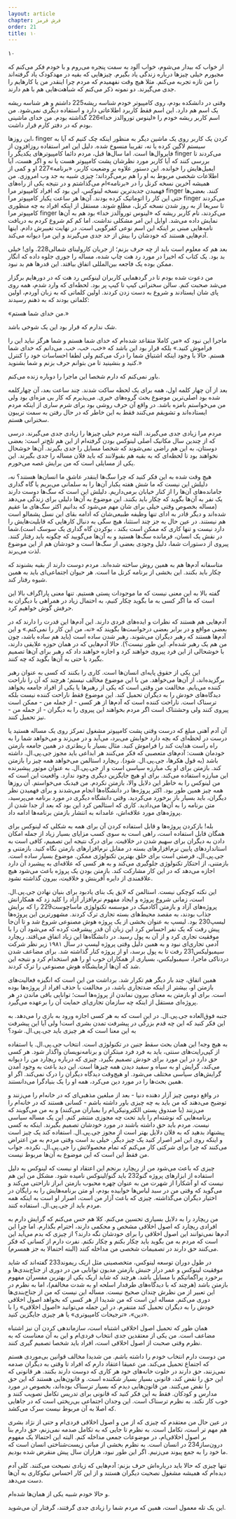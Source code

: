 ```yaml
---
layout: article
chapter: فرش قرمز
order: 21
title: ۱۰
---
```




۱۰



از خواب که بیدار می‌شوم، خواب آلود به سمت پنجره می‌روم و با خودم فکر می‌کنم که مجبورم خیلی چیزها درباره زندگی یاد بگیرم. چیزهایی که بقیه در مهدکودک یاد گرفته‌اند را من تازه تجربه می‌کنم. مثلا هیچ وقت نفهمیدم که مردم چرا اینقدر من یا کارهایم را جدی می‌گیرند. دو نمونه ذکر می‌کنم که شباهت‌هایی هم با هم دارند.

وقتی در دانشکده بودم، روی کامپیوتر خودم شناسه ریشه225 داشتم و هر شناسه ریشه یک اسم هم دارد. این اسم فقط کاربرد اطلاعاتی دارد و استفاده دیگری نمی‌شود. من اسم کاربر ریشه خودم را «لینوس توروالدز خدا»226 گذاشته بودم. من خدای ماشینی بودم که در دفتر کارم قرار داشت. 

این روزها، finger کردن یک کاربر روی یک ماشین دیگر به منظور اینکه چک کنیم که آیا به سیستم لاگین کرده یا نه، تقریبا منسوخ شده. دلیل این امر استفاده روزافزون از فایروال‌ها است. اما سال‌ها قبل، مردم دائما کامپیوترهای یکدیگر را finger می‌کردند تا بررسی کنند که آیا کاربر مورد نظرشان پشت کامپیوتر هست یا نه و اگر هست، آیا ایمیل‌هایش را خوانده. این دستور علاوه بر وضعیت کاربر، «برنامه»227 او و کمی از اطلاعات شخصی مربوط به او را هم برمی‌گرداند؛ چیزی شبیه به جد وب امروزی. من همیشه آخرین نسخه کرنل را در «برنامه»ام می‌گذاشتم و در نتیجه یکی از راه‌های فهمیدن جدیدترین نسخه لینوکس، این بود که افراد کامپیوتر مرا finger کنند. بعضی‌ها حتی این کار را اتوماتیک کرده بودند. آن‌ها هر ساعت یکبار کامپیوتر مرا finger می‌کردند تا سریعا از به روز شدن نسخه کرنل، مطلع شوند. مستقل از اینکه افراد به چه منظوری کامپیوتر مرا finger می‌کردند، نام کاربر ریشه که «لینوس توروالدز خدا» بود هم به آن‌ها نمایش داده می‌شد. اوایل این امر مشکلی نداشت. اما کم کم شروع کردم به دریافت نامه‌هایی مبنی بر اینکه این اسم نوعی کفرگویی است. در نهایت تغییرش دادم. اینها آدم‌هایی هستند که خودشان را بیش از حد جدی می‌گیرند و این مرا دیوانه می‌کند. 

بعد هم که معلوم است باید از چه حرف بزنم؛ از جریان کارولینای شمالی228. وای! خیلی بد بود. یک کتاب که اخیرا در مورد رد هت چاپ شده، مساله را جوری جلوه داده که انگار ممکن بوده یک فاجعه بین‌المللی اتفاق بیافتد. این قدرها هم بد نبود.

من دعوت شده بودم تا در گردهمایی کاربران لینوکس رد هت که در دورهایم برگزار می‌شد صحبت کنم. سالن سخنرانی کیپ تا کیپ پر بود. لحظه‌ای که وارد شدم، همه روی پای شان ایستادند و شروع به دست زدن کردند. اولین کلماتی که به زبان آوردم، اولین کلماتی بودند که به ذهنم رسیدند: 

«من خدای شما هستم.» 

شک ندارم که قرار بود این یک شوخی باشد.

ماجرا این نبود که «من کاملا متقاعد شده‌ام که خدای شما هستم و شما هرگز نباید این را فراموش کنید.» بلکه قرار بود این باشد که «خب، خب، خب. می‌دانم که خدای شما هستم. حالا با وجود اینکه اشتیاق شما را درک می‌کنم ولی لطفا احساسات خود را کنترل کنید و بنشینید تا من بتوانم حرف بزنم و شما بشنوید.»

باور نمی‌کنم که دارم شخصا این ماجرا را دوباره زنده می‌کنم. 

بعد از آن چهار کلمه اول، همه برای یک لحظه ساکت شدند. چند ساعت بعد، آن چهارکلمه شده بود اصلی‌ترین موضوع بحث گروه‌های خبری. می‌پذیرم که کار بی مزه‌ای بود ولی من می‌خواستم بامزه باشد. در واقع آن حرف روشی بود برای شرم ساری از اینکه مردم ایستاده‌اند و تشویقم می‌کنند فقط به این خاطر که در حال رفتن به سمت تریبون سخنرانی هستم. 

مردم مرا زیادی جدی می‌گیرند. البته مردم خیلی‌ چیزها را زیادی جدی می‌گیرند. درسی که از چندین سال مکانیک اصلی لینوکس بودن گرفته‌ام از این هم تلخ‌تر است: بعضی دوستان، به این هم راضی نمی‌شوند که شخصا مسایل را جدی بگیرند. آن‌ها خوشحال نخواهند بود تا لحظه‌ای که به بقیه هم بقبولانند که باید فلان مساله را جدی بگیرند. این یکی از مسایلی است که من برایش غصه می‌خورم. 

هیچ وقت شده به این فکر کنید که چرا سگ‌ها اینقدر عاشق ما انسان‌ها هستند؟ نه، دلیلش این نیست که ما شش هفته یکبار آن‌ها را به سلمانی می‌بریم یا گاه گداری جامانده‌های آن‌ها را از کنار خیابان برمی‌داریم. دلیلش این است که سگ‌ها دوست دارند یک نفر به آن‌ها بگوید که چکار باید بکنند. این موضوع به آن‌ها دلیلی برای زندگی می‌دهد (مساله بخصوص وقتی خیلی برای شان مهم می‌شود که بدانیم اکثر سگ‌های ما عقیم شده‌اند  و دیگر قادر به ادای تنها وظیفه طبیعی‌شان که ادامه بقای این نسل پشمالو است هم نیستند. در عین حال به جز چند استثنا، هیچ سگی به دنبال کارهایی که قابلیت‌هایش را دارد نیست و تنها کاری که ممکن است بکند ، بوکردن گاه گداری یک سوسک است).شما در نقش یک انسان، فرمانده سگ‌ها هستید و به آن‌ها می‌گویید که چگونه باید رفتار کنند. پیروی از دستورات شما، دلیل وجودی بعضی از سگ‌ها است و خودشان هم از این موضوع لذت می‌برند. 

متاسفانه آدم‌ها هم به همین روش ساخته شده‌اند. مردم دوست دارند از بقیه بشنوند که چکار باید بکنند. این بخشی از برنامه کرنل ما است. هر حیوان اجتماعی‌ای باید به همین شیوه رفتار کند. 

گفته بالا به این معنی نیست که ما موجودات پستی هستیم. تنها معنی پاراگراف بالا این است که ما اگر کسی به ما بگوید چکار کنیم، به احتمال زیاد در همراهی با دیگران به حرفش گوش خواهیم کرد. 

آدم‌هایی هم هستند که نظرات و ایده‌های فردی دارند. این آدم‌ها این قدرت را دارند که در بعضی مواقع و در برابر بعضی درخواست‌ها بگویند که «نه، من این کار را نمی‌کنم.» و این آدم‌ها هستند که رهبر دیگران می‌شوند. رهبر شدن ساده است (باید هم ساده باشد، چون من هم یک رهبر شده‌ام. این طور نیست؟). حالا آدم‌هایی که در همان حوزه علایقی دارند، با خوشحالی از این فرد پیروی خواهند کرد و اجازه خواهند داد که رهبر برای آن‌ها تصمیم بگیرد یا حتی به آن‌ها بگوید که چه کنند. 

این یکی از حقوق پایه‌ای انسان‌ها است. کاری را بکنند که کسی به عنوان رهبر برگزیده‌اند، از آن‌ها می‌خواهد. من با این موضوع مخالف نیستم؛ هرچند که آن را ناراحت کننده می‌یابم. مخالفت من وقتی است که یکی از رهبرها یا یکی از افراد جامعه بخواهد دیدگاه‌های خودش را به دیگران تحمیل کند. این موضوع فقط ناراحت کننده نیست بلکه ترسناک است. ناراحت کننده است که آدم‌ها از هر کسی - از جمله من - ممکن است پیروی کنند ولی وحشتناک‌ است اگر مردم بخواهند این پیروی را به دیگران - از جمله من - نیز تحمیل کنند. 

آن آدم آهنی مبلغ که درست وقتی پشت کامپیوتر مشغول تمرکز روی یک مساله هستید یا درست در لحظه‌ای که بچه دارد خوابش می‌برد، می‌آید و در می‌زند و می‌خواهد شما را به راه راست هدایت کند را فراموش کنید. مثال بسیار با ربط‌تری در همین جامعه بازمتن خودمان هست: آدم‌های متعصبی که فکر می‌کنند هر ابداعی باید مجوز جی.پی.ال. داشته باشد (به قول هکرها، جی.پی.ال. شود). ریچارد استالمن می‌خواهد همه چیز را بازمتن کند. بازمتن برای او یک مبارزه سیاسی است و از جی.پی.ال. به عنوان موتور پیشبرنده این مبارزه استفاده می‌کند. برای او هیچ جایگزین دیگری وجود ندارد. واقعیت این است که من لینوکس را به خاطر این دلایل والا، بازمتن نکردم. من فیدبک می‌خواستم. آن روزها همه چیز همین طور بود. اکثر پروژه‌ها در دانشگاه‌ها انجام می‌شدند و برای فهمیدن نظر دیگران، باید بسیار باز برخورد می‌کردید. وقتی دانشگاه دیگری در مورد برنامه می‌پرسید، متن برنامه را به آن‌ها می‌دادید. کاری که استالمن کرد این بود که بعد از جدا شدن از پروژه‌های مورد علاقه‌اش، عامدانه به انتشار بازمتن برنامه‌ها ادامه داد. 

بله! بازکردن پروژه‌ها و قابل استفاده کردن آن برای همه به شکلی که لینوکس برای همگان قابل استفاده است، راهی است به سوی کسب مزایای بسیار زیاد از جمله امکان دادن به دیگران برای سهیم شدن در خلاقیت. برای درک نتیجه این تصمیم، کافی است به استانداردهای پایین نرم‌افزارهای بسته در مقابل نرم‌افزارهای بازمتن نگاه کنید. بازمتنی و جی.پی.ال، فرصتی است برای خلق بهترین تکنولوژی ممکن. موضوع بسیار ساده است. بازمتنی، از احتکار تکنولوژی جلوگیری می‌کند و به هر کسی که علاقه‌ای به پیشبرد آن دارد اجازه می‌دهد که در این کار مشارکت کند. بازمتن بودن یک پروژه باعث می‌شود هیچ علاقمندی از دایره آفرینش و خلاقیت، بیرون گذاشته نشود. 

این نکته کوچکی نیست. استالمن که لایق یک بنای یادبود برای بنیان نهادن جی.پی.ال. است، زمانی شروع پروژه و ایجاد مفهوم نرم‌افزار آزاد را کلید زد که همکارانش پروژه‌های آزاد و بازمتن آکادمیک در موسسه تکنولوژی ماساچوست229 را که برایش جذاب بودند، به مقصد محیط‌های بسته تجاری ترک کردند. مشهورترین این پروژه‌ها لیسپ230 بود. لیسپ به عنوان بخشی از یک پروژه هوش مصنوعی شروع شد و تا آن‌جا پیش رفت که یک نفر احساس کرد این زبان آن قدر پیشرفت کرده که می‌شود آن را با موفقیت تجاری کرد و از آن به پول رسید. در دانشگاه‌ها این زیاد اتفاق می‌افتد. ریچارد آدمی تجاری‌ای نبود و به همین دلیل وقتی پروژه لیسپ در سال ۱۹۸۱ زیر نظر شرکت سیمبولیکس231 رفت تا به پول برسد، او از پروژه کنار گذاشته شد. برای مضاعف شدن دردناکی ماجرا، سیمبولیکس، بسیاری از همکاران خوب او را هم استخدام کرد و نتیجه این شد که آن‌ها آزمایشگاه هوش مصنوعی را ترک کردند. 

همین اتفاق،‌ چند بار دیگر هم تکرار شد. برداشت من این است که انگیزه فعالیت‌های بازمتن او، بیشتر از اینکه ضدتجاری باشد، در مخالفت با حذف افراد از پروژه‌ها بوده است. برای او بازمتن به معنای بیرون نماندن از پروژه‌ها است؛ توانایی باقی ماندن در هر پروژه‌ای مستقل از اینکه چه سازمان تجاری‌ای حمایت آن را برعهده می‌گیرد. 

جنبه فوق‌العاده جی.پی.ال. در این است که به هر کسی اجازه ورود به بازی را می‌دهد. به این فکر کنید که این چه قدم بزرگی در پیشرفت تمدن بشری است! ولی آیا این پیشرفت به این معنا است که هر چیزی باید جی.پی.ال. شود؟ 

به هیچ وجه! این همان بحث سقط جنین در تکنولوژی است. انتخاب جی.پی.ال. یا استفاده از کپی‌رایت‌های سنتی، باید به فرد فرد مبتکران و برنامه‌نویسان واگذار شود. هر کسی حق دارد در این مورد برای خودش تصمیم بگیرد. چیزی که درباره ریچارد من را دیوانه می‌کند، گرایش او به سیاه و سفید دیدن همه چیزها است. این دید باعث به وجود آمدن گرایش‌های سیاسی مختلف می‌شود. او هیچ‌وقت دیدگاه دیگران را درک نمی‌کند. اگر او همین بحث‌ها را در مورد دین می‌کرد، همه او را یک بنیادگرا می‌دانستند. 

در واقع دومین چیز آزار دهنده دنیا - بعد از مبلغین مذهبی‌ای که در خانه‌ام را می‌زنند و توضیح می‌دهند که من باید به چه چیزی باور داشته باشم - کسانی هستند که در خانه‌ام را می‌زنند (یا صندوق پستی الکترونیکی‌ام را بمباران می‌کنند) و به من می‌گویند که برنامه‌هایی که نوشته‌ام را باید تحت چه مجوزی منتشر کنم. این یک مساله سیاسی نیست. مردم باید حق داشته باشند در مورد خودشان تصمیم بگیرند. اینکه به کسی پیشنهاد بدهید که به فلان دلایل بهتر است از مجوز جی.پی.ال. استفاده کند یک چیز است و اینکه روی این امر اصرار کنید یک چیز دیگر. خیلی بد است وقتی مردم به من اعتراض می‌کنند که چرا برای شرکتی کار می‌کنم که تمام محصولاتش را جی.پی.ال. نکرده. جواب من فقط این است که این موضوع به آن‌ها مربوط نیست. 

چیزی که باعث می‌شود من از ریچارد برنجم این اعتقاد او نیست که لینوکس به دلیل استفاده از ابزارهای پروژه گنو232 باید گنو/لینوکس نامیده شود. مشکل من این هم نیست که او آشکارا از شهرت من به عنوان چهره محبوب بازمتن ابراز ناراحتی می‌کند و می‌گوید که وقتی من در سبد لباس‌ها خوابیده بودم، او متن برنامه‌هایش را به رایگان در اختیار دیگران می‌گذاشته. چیزی که باعث آزار من است، اصرار او است به اینکه همه مردم باید از جی.پی.ال. استفاده کنند. 

من ریچارد را به دلایل بسیاری تحسین می‌کنم. کلا هم حس می‌کنم که گرایش دارم به افرادی ریچارد که اصول اخلاقی مشخص و محکمی دارند، احترام بگذارم. اما چرا این آدم‌ها نمی‌توانند این اصول اخلاقی را برای خودشان نگه دارند؟ از چیزی که بدم می‌آید این است که مردم به من بگوید باید چکار بکنم و چکار نکنم. نفرت دارم از کسانی که فکر می‌کنند حق دارند در  تصمیمات شخصی من مداخله کنند (البته احتمالا به جز همسرم).

در طول دوران توسعه لینوکس، متخصصینی مثل اریک ریموند233 گفته‌اند که شاید موفقیت لینوکس و عمر دراز جنبش بازمتن مدیون توانایی من در دوری از جناح‌بندی‌ها و برخورد پراگماتیکم با مسایل باشد. هرچند که شاید اریک یکی از بهترین مفسران مفهوم بازمتن باشد (هرچند که با دیدگاه‌های طرفدار اسلحه او به شدت مخالفم)، اما به نظرم در این تعبیر از من نظرش چندان صحیح نیست. مساله این نیست که من از جناح‌بندی‌ها دوری می‌کنم. مساله این است که من شدیدا از هر کسی که بخواهد اصول اخلاقی خودش را به دیگران تحمیل کند متنفرم. در این جمله می‌توانید «اصول اخلاقی» را با «دین»، «ترجیحات کامپیوتری» یا هر چیزی جایگزین کنید.

همان طور که تحمیل اصول اخلاقی اشتباه است، سازماندهی کردن آن نیز اشتباه مضاعف است. من یکی از معتقدین جدی انتخاب فردی‌ام و این به آن معناست که به نظرم وقتی صحبت از اصول اخلاقی است، افراد باید شخصا تصمیم گیری کنند.

من دوست دارم انتخاب خودم را داشته باشم. من شدیدا مخالف قوانین بی‌موردی هستم که اجتماع تحمیل می‌کند. من عمیقا اعتقاد دارم که افراد تا وقتی به دیگران صدمه نمی‌زنند، حق دارند در خلوت خانه‌های خود هر کاری که دوست دارند بکنند. هر قانونی که این حق را نقض کند، قانونی بسیار بسیار شکننده است. و قانون‌هایی هستند که این حق را نقض می‌کنند. من قانون‌هایی دیدم که بسیار ترسناک بوده‌اند، بخصوص در مورد مدارس و کودکان. فقط به این فکر کنید که قانونی برای تدریس تکامل تصویب کنند و خوب کار نکند. به نظرم ترسناک است. این وجدان اجتماعی بی‌ریختی است که در جاهایی که اصلا به آن مربوط نیست سرک می‌کشد. 

در عین حال من معتقدم که چیزی که از من و اصول اخلاقی فردی‌ام و حتی از نژاد بشری هم مهم تر است، تکامل است. به نظرم تا جایی که به تکامل صدمه نمی‌زنم، حق دارم بنا بر اصول اخلاقی‌ام، در موضوعات جمعی مداخله کنم. البته این احتمالا یک مفهوم درون‌ساز234 در انسان است. به نظرم بخشی از مبانی زیست‌شناختی انسان است که ما خود را به جمع پیوند می‌زنیم. اگر این طور نبود، هزاران سال پیش منقرض شده بودیم. 

تنها چیزی که حالا باید درباره‌اش حرف بزنم: آدم‌هایی که زیادی نصیحت می‌کنند. کلی آدم دیده‌ام که همیشه مشغول نصحیت دیگران هستند و از این کار احساس نیکوکاری به آن‌ها دست می‌دهد. 

و حالا خودم شبیه یکی از همان‌ها شده‌ام. 

این یک تله معمول است، همین که مردم شما را زیادی جدی گرفتند، گرفتار آن می‌شوید. 





































